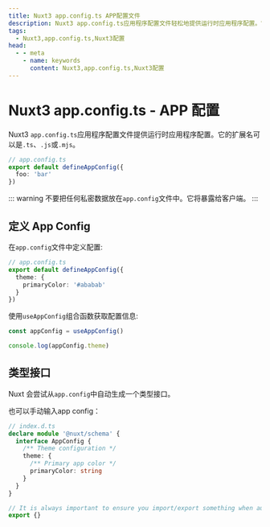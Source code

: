 ```yaml
---
title: Nuxt3 app.config.ts APP配置文件
description: Nuxt3 app.config.ts应用程序配置文件轻松地提供运行时应用程序配置。它的扩展名可以是.ts、.js或.mjs。
tags: 
  - Nuxt3,app.config.ts,Nuxt3配置
head:
  - - meta
    - name: keywords
      content: Nuxt3,app.config.ts,Nuxt3配置
---
```


# Nuxt3 app.config.ts - APP 配置

Nuxt3 `app.config.ts`应用程序配置文件提供运行时应用程序配置。它的扩展名可以是`.ts`、`.js`或`.mjs`。

```ts
// app.config.ts
export default defineAppConfig({
  foo: 'bar'
})
```

::: warning
不要把任何私密数据放在`app.config`文件中。它将暴露给客户端。
:::

## 定义 App Config

在`app.config`文件中定义配置:

```ts
// app.config.ts
export default defineAppConfig({
  theme: {
    primaryColor: '#ababab'
  }
})
```

使用`useAppConfig`组合函数获取配置信息:

```ts
const appConfig = useAppConfig()

console.log(appConfig.theme)
```

## 类型接口

Nuxt 会尝试从`app.config`中自动生成一个类型接口。

也可以手动输入app config：

```ts
// index.d.ts
declare module '@nuxt/schema' {
  interface AppConfig {
    /** Theme configuration */
    theme: {
      /** Primary app color */
      primaryColor: string
    }
  }
}

// It is always important to ensure you import/export something when augmenting a type
export {}
```